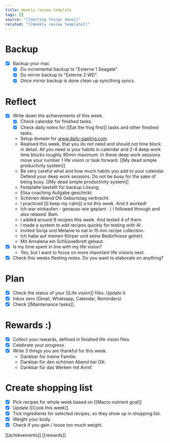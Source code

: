 ```yaml
---
title: Weekly review template
tags: []
source: "[[Getting things done]]"
related: "[[Weekly review template]]"
---
```

# Backup
- [x] Backup your mac
	- [x] Do incremental backup to "Externe 1 Seagate".
	- [x] Do mirror backup to "Externe 2 WD".
	- [x] Once mirror backup is done clean up syncthing syncs.
# Reflect
- [x] Write down the achievements of this week.
	- [x] Check calendar for finished tasks.
	- [x] Check daily notes for [[Eat the frog first]] tasks and other finished tasks.
	- Setup domain for www.daily-sapling.com
	- Realised this week, that you do not need and should not time block in detail. All you need is your habits in calendar  and 2-4 deep work time blocks roughly 90min maximum. In these deep work sessions move your number 1 life vision or task forward. [[My dead simple productivity system]]
	- Be very careful what and how much habits you add to your calendar. Defend your deep work sessions. Do not be busy for the sake of being busy. [[My dead simple productivity system]]
	- Festplatte bestellt für backup Lösung.
	- Elisa coaching Aufgabe geschickt.
	- Schönen Abend Olli Geburtstag verbracht.
	- I practiced [[I keep my calm]] a lot this week. And it worked!
	- Ich war einkaufen - genauso wie geplant : ) I followed through and also relaxed. Bam.
	- I added around 8 recipes this week. And tested 4 of them.
	- I made a system to add recipes quickly for testing with AI.
	- Invited Sonja und Melanie to eat in 15 min recipe collection.
	- Ich habe auf meinen Körper und seine Bedürfnisse gehört.
	- Mit Annalena ein Schlüsselbrett gebaut.
- [x] Is my time spent in line with my life vision?
	- Yes, but I want to focus on more important life visions next.
- [x] Check this weeks fleeting notes. Do you want to elaborate on anything?
# Plan
- [x] Check the status of your [[Life vision]] files. Update it.
- [x] Inbox zero (Gmail, Whatsapp, Calendar, Reminders)
- [x] Check [[Maintenance tasks]].
# Rewards :) 
- [x] Collect your rewards, defined in finished life vision files.
- [x] Celebrate your progress.
- [x] Write 3 things you are thankful for this week.
	- Dankbar für meine Familie.
	- Dankbar für den schönen Abend bei Olli.
	- Dankbar für das Werken mit Annif.
# Create shopping list
- [x] Pick recipes for whole week based on [[Macro nutrient goal]]
- [x] Update [[Cook this week]].
- [x] Tick ingredients for selected recipes, so they show up in shopping list.
- [x] Weight your body.
- [x] Check if you gain / loose too much weight.

[[achievements]]
[[rewards]]